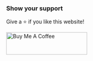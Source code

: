 ### Show your support

Give a ⭐ if you like this website!

<a href="https://www.buymeacoffee.com/sandeepmaharjan" target="_blank"><img src="https://cdn.buymeacoffee.com/buttons/v2/default-violet.png" alt="Buy Me A Coffee" height= "60px" width= "217px" ></a>
